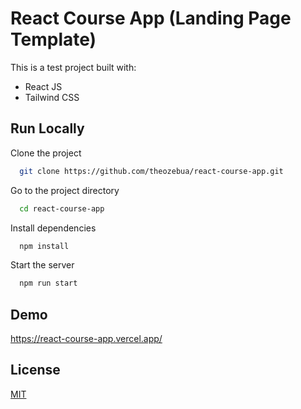 # React Course App (Landing Page Template)

This is a test project built with:

- React JS
- Tailwind CSS

## Run Locally

Clone the project

```bash
  git clone https://github.com/theozebua/react-course-app.git
```

Go to the project directory

```bash
  cd react-course-app
```

Install dependencies

```bash
  npm install
```

Start the server

```bash
  npm run start
```

## Demo

https://react-course-app.vercel.app/

## License

[MIT](https://github.com/theozebua/react-course-app/blob/main/LICENSE)
